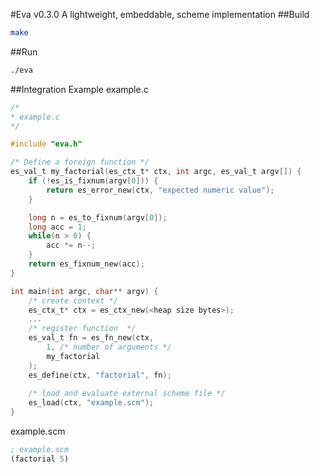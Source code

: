 #Eva v0.3.0
A lightweight, embeddable, scheme implementation
##Build
```bash
make
```
##Run
```bash
./eva
```
##Integration Example
example.c
```c
/*
* example.c
*/

#include "eva.h"

/* Define a foreign function */
es_val_t my_factorial(es_ctx_t* ctx, int argc, es_val_t argv[]) {
    if (!es_is_fixnum(argv[0])) {
        return es_error_new(ctx, "expected numeric value");
    }

    long n = es_to_fixnum(argv[0]);
    long acc = 1;
    while(n > 0) {
        acc *= n--;
    }
    return es_fixnum_new(acc);
}

int main(int argc, char** argv) {
    /* create context */
    es_ctx_t* ctx = es_ctx_new(<heap size bytes>);
    ...
    /* register function  */
    es_val_t fn = es_fn_new(ctx, 
        1, /* number of arguments */
        my_factorial
    );
    es_define(ctx, "factorial", fn);
    
    /* load and evaluate external scheme file */
    es_load(ctx, "example.scm");
}
```
example.scm
```scheme
; example.scm
(factorial 5)
```